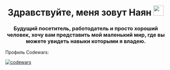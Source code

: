 <h1 align="center">Здравствуйте, меня зовут Наян</a> 
<img src="https://github.com/blackcater/blackcater/raw/main/images/Hi.gif" height="32"/></h1>
<h3 align="center">Будущий посетитель, работодатель и просто хороший человек, хочу вам представить мой маленький мир, где вы можете увидеть навыки которыми я владею.</h3>

Профиль Codewars:

[![codewars](https://www.codewars.com/users/username/badges/small)](https://www.codewars.com/users/nayan0808) 

<!--
**Nayka08/Nayka08** is a ✨ _special_ ✨ repository because its `README.md` (this file) appears on your GitHub profile.

Here are some ideas to get you started:

- 🔭 I’m currently working on ...
- 🌱 I’m currently learning ...
- 👯 I’m looking to collaborate on ...
- 🤔 I’m looking for help with ...
- 💬 Ask me about ...
- 📫 How to reach me: ...
- 😄 Pronouns: ...
- ⚡ Fun fact: ...
-->
